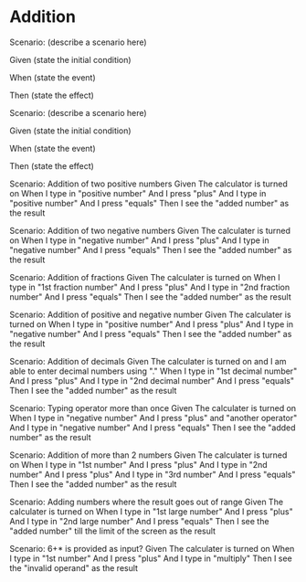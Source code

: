 # Addition

Scenario: (describe a scenario here)
  
  Given (state the initial condition)

  When (state the event)
  
  Then (state the effect)

Scenario: (describe a scenario here)
  
  Given (state the initial condition)
  
  When (state the event)
  
  Then (state the effect)

Scenario: Addition of two positive numbers
Given The calculator is turned on
When I type in "positive number"
And I press "plus"
And I type in "positive number"
And I press "equals"
Then I see the "added number" as the result

Scenario: Addition of two negative numbers
Given The calculater is turned on
When I type in "negative number"
And I press "plus"
And I type in "negative number"
And I press "equals"
Then I see the "added number" as the result

Scenario: Addition of fractions
Given The calculater is turned on
When I type in "1st fraction number"
And I press "plus"
And I type in "2nd fraction number"
And I press "equals"
Then I see the "added number" as the result

Scenario: Addition of positive and negative number
Given The calculater is turned on
When I type in "positive number"
And I press "plus"
And I type in "negative number"
And I press "equals"
Then I see the "added number" as the result

Scenario: Addition of decimals
Given The calculater is turned on and I am able to enter decimal numbers using "."
When I type in "1st decimal number"
And I press "plus"
And I type in "2nd decimal number"
And I press "equals"
Then I see the "added number" as the result

Scenario: Typing operator more than once
Given The calculater is turned on
When I type in "negative number"
And I press "plus" and "another operator"
And I type in "negative number"
And I press "equals"
Then I see the "added number" as the result

Scenario: Addition of more than 2 numbers
Given The calculater is turned on
When I type in "1st number"
And I press "plus"
And I type in "2nd number"
And I press "plus"
And I type in "3rd number"
And I press "equals"
Then I see the "added number" as the result

Scenario: Adding numbers where the result goes out of range
Given The calculater is turned on
When I type in "1st large number"
And I press "plus"
And I type in "2nd large  number"
And I press "equals"
Then I see the "added number" till the limit of the screen as the result

Scenario: 6+* is provided as input?
Given The calculater is turned on
When I type in "1st number"
And I press "plus"
And I type in "multiply"
Then I see the "invalid operand"  as the result
